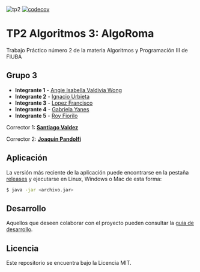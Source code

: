 ![tp2](https://github.com/GiaWong/Algo3_TP2_2C2023/actions/workflows/build.yml/badge.svg) [![codecov](https://codecov.io/gh/GiaWong/Algo3_TP2_2C2023/branch/master/graph/badge.svg)](https://codecov.io/gh/GiaWong/Algo3_TP2_2C2023)

# TP2 Algoritmos 3: AlgoRoma 

Trabajo Práctico número 2 de la materia Algoritmos y Programación III de FIUBA

## Grupo 3

* **Integrante 1** - [Angie Isabella Valdivia Wong](https://github.com/GiaWong)
* **Integrante 2** - [Ignacio Urbieta](https://github.com/ignaciou)
* **Integrante 3** - [Lopez Francisco](https://github.com/franlopez1234)
* **Integrante 4** - [Gabriela Yanes](https://github.com/YANESGHD)
* **Integrante 5** - [Roy Fiorilo](https://github.com/Rfiorilo14)

Corrector 1: **[Santiago Valdez](https://github.com/SantiValdezUlzurrun)**

Corrector 2: **[Joaquin Pandolfi](https://github.com/PandolfiJoaquin)**

## Aplicación

La versión más reciente de la aplicación puede encontrarse en la pestaña [releases](https://github.com/GiaWong/Algo3_TP2_2C2023/releases/latest) y ejecutarse en Linux, Windows o Mac de esta forma:

```bash
$ java -jar <archivo.jar>
```

## Desarrollo

Aquellos que deseen colaborar con el proyecto pueden consultar la [guía de desarrollo](./docs/Desarrollo.md).

## Licencia

Este repositorio se encuentra bajo la Licencia MIT.

